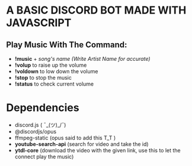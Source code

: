 # A BASIC DISCORD BOT MADE WITH JAVASCRIPT

## Play Music With The Command:

- **!music** + _song's name (Write Artist Name for accurate)_
- **!volup** to raise up the volume
- **!voldown** to low down the volume
- **!stop** to stop the music
- **!status** to check current volume

# Dependencies

- discord.js ( ¯\_(ツ)\_/¯)
- @discordjs/opus
- ffmpeg-static (opus said to add this T_T )
- **youtube-search-api** (search for video and take the id)
- **ytdl-core** (download the video with the given link, use this to let the connect play the music)

